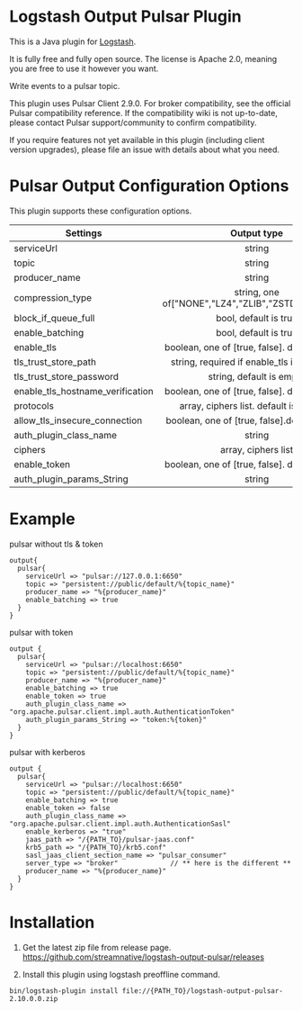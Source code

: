 # Logstash Output Pulsar Plugin

This is a Java plugin for [Logstash](https://github.com/elastic/logstash).

It is fully free and fully open source. The license is Apache 2.0, meaning you are free to use it however you want.

Write events to a pulsar topic.

This plugin uses Pulsar Client 2.9.0. For broker compatibility, see the official Pulsar compatibility reference. If the compatibility wiki is not up-to-date, please contact Pulsar support/community to confirm compatibility.

If you require features not yet available in this plugin (including client version upgrades), please file an issue with details about what you need.

# Pulsar Output Configuration Options
This plugin supports these configuration options. 

| Settings                          |                                  Output type                                  |   Required |
|-----------------------------------|:-----------------------------------------------------------------------------:|-----------:|
| serviceUrl                        |                                    string                                     |         No |
| topic                             |                                    string                                     |        Yes |
| producer_name                     |                                    string                                     |        Yes |
| compression_type                  |              string, one of["NONE","LZ4","ZLIB","ZSTD","SNAPPY"]              |         No |
| block_if_queue_full               |                             bool, default is true                             |         No |
| enable_batching                   |                             bool, default is true                             |         No |
| enable_tls                        |                boolean, one of [true, false]. default is false                |         No |
| tls_trust_store_path              |                 string, required if enable_tls is set to true                 |         No |
| tls_trust_store_password          |                           string, default is empty                            |         No |
| enable_tls_hostname_verification  |                boolean, one of [true, false]. default is false                |         No |
| protocols                         |                    array, ciphers list. default is TLSv1.2                    |         No |
| allow_tls_insecure_connection     |                boolean, one of [true, false].default is false                 |         No |
| auth_plugin_class_name            |                                    string                                     |         No |
| ciphers                           |                              array, ciphers list                              |         No |
| enable_token                      |                boolean, one of [true, false]. default is false                |         No |
| auth_plugin_params_String         |                                    string                                     |         No |
# Example
pulsar without tls & token 
```
output{
  pulsar{
    serviceUrl => "pulsar://127.0.0.1:6650"
    topic => "persistent://public/default/%{topic_name}"
    producer_name => "%{producer_name}"
    enable_batching => true
  }
}
```
pulsar with token
```
output {
  pulsar{
    serviceUrl => "pulsar://localhost:6650"
    topic => "persistent://public/default/%{topic_name}"
    producer_name => "%{producer_name}"
    enable_batching => true
    enable_token => true
    auth_plugin_class_name => "org.apache.pulsar.client.impl.auth.AuthenticationToken"
    auth_plugin_params_String => "token:%{token}"
  }
}
```

pulsar with kerberos

```
output {
  pulsar{
    serviceUrl => "pulsar://localhost:6650"
    topic => "persistent://public/default/%{topic_name}"
    enable_batching => true
    enable_token => false
    auth_plugin_class_name => "org.apache.pulsar.client.impl.auth.AuthenticationSasl"
    enable_kerberos => "true"
    jaas_path => "/{PATH_TO}/pulsar-jaas.conf"
    krb5_path => "/{PATH_TO}/krb5.conf"
    sasl_jaas_client_section_name => "pulsar_consumer"
    server_type => "broker"				// ** here is the different **
    producer_name => "%{producer_name}"
  }
}
```



# Installation

1. Get the latest zip file from release page.
https://github.com/streamnative/logstash-output-pulsar/releases

2. Install this plugin using logstash preoffline command.

```
bin/logstash-plugin install file://{PATH_TO}/logstash-output-pulsar-2.10.0.0.zip
```

